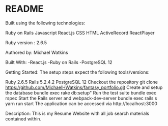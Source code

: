 # README

Built using the following technologies:

Ruby on Rails Javascript React.js CSS HTML ActiveRecord ReactPlayer

Ruby version : 2.6.5

Authored by: Michael Watkins

Built With: -React.js -Ruby on Rails -PostgreSQL 12

Getting Started: The setup steps expect the following tools/versions:

Ruby 2.6.5 Rails 5.2.4.2 PostgreSQL 12 Checkout the repository git clone https://github.com/MichaelHWatkins/fantasy_portfolio.git Create and setup the database bundle exec rake db:setup" Run the test suite bundle exec rspec Start the Rails server and webpack-dev-server bundle exec rails s yarn run start The application can be accessed via http://localhost:3000

Description: This is my Resume Website with all job search materials contained within.

